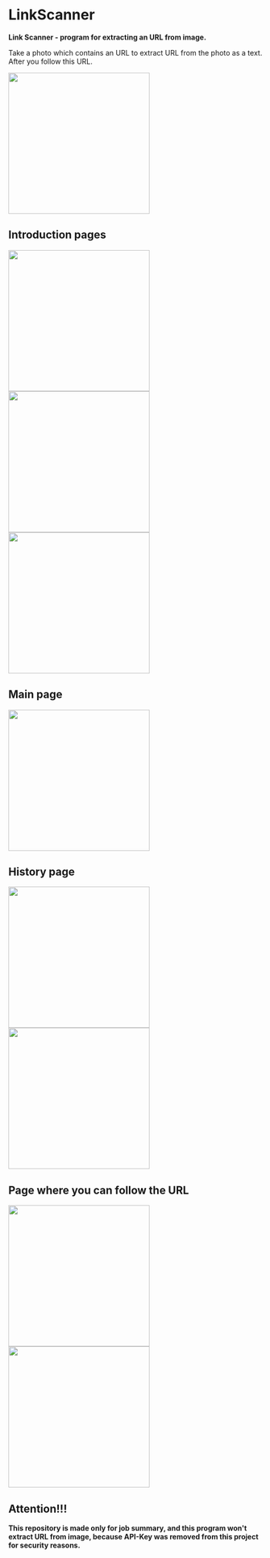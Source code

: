 # LinkScanner

**Link Scanner - program for extracting an URL from image.**

Take a photo which contains an URL to extract URL from the photo as a text. After you follow this URL.

<img src="Screenshots/Picture.jpg" width="280"/>

## Introduction pages
<img src="Screenshots/Intro1.jpg" width="280"/> <img src="Screenshots/Intro2.jpg" width="280"/> <img src="Screenshots/Intro3.jpg" width="280"/>

## Main page
<img src="Screenshots/MainPage.jpg" width="280"/>

## History page
<img src="Screenshots/HistoryPage.jpg" width="280"/> <img src="Screenshots/ContextMenu.jpg" width="280"/>

## Page where you can follow the URL
<img src="Screenshots/EditPage.jpg" width="280"/> <img src="Screenshots/AboutPage.jpg" width="280"/>

## Attention!!!
**This repository is made only for job summary, and this program won't extract URL from image, because API-Key was removed from this project for security reasons.**
